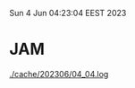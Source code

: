 Sun  4 Jun 04:23:04 EEST 2023
# JAM
<a href='./cache/202306/04_04.log'>./cache/202306/04_04.log</a>
